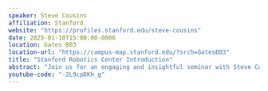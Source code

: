 ```yaml
---
speaker: Steve Cousins
affiliation: Stanford
website: "https://profiles.stanford.edu/steve-cousins"
date: 2025-01-10T15:00:00-0000
location: Gates B03
location-url: "https://campus-map.stanford.edu/?srch=GatesB03"
title: "Stanford Robotics Center Introduction"
abstract: "Join us for an engaging and insightful seminar with Steve Cousins, the Executive Director of the Stanford Robotics Center, as he introduces the groundbreaking work being done at one of the world’s leading hubs for robotics innovation. In this talk, Steve will provide an overview of the Center’s mission and provide insight into the future of robotics."
youtube-code: "-2L9cpDKh_g"
---
```

